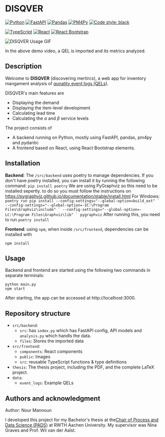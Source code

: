 # DISQVER

[![Python](https://img.shields.io/badge/python%203.10-3670A0?logo=python&logoColor=ffdd54)](https://www.python.org/downloads/release/python-3100/)
[![FastAPI](https://img.shields.io/badge/FastAPI-005571?logo=fastapi)](https://fastapi.tiangolo.com/)
[![Pandas](https://img.shields.io/badge/pandas-%23150458.svg?logo=pandas&logoColor=white)]()
[![PM4Py](https://img.shields.io/badge/PM4Py-white.svg)](https://processintelligence.solutions/pm4py)
[![Code style: black](https://img.shields.io/badge/code%20style-black-000000.svg)](https://github.com/psf/black)

[![TypeScript](https://img.shields.io/badge/TypeScript-%23007ACC.svg?logo=typescript&logoColor=white)](https://www.typescriptlang.org/)
[![React](https://img.shields.io/badge/React-%2320232a.svg?logo=react&logoColor=%2361DAFB)](https://react.dev/)
[![React Bootstrap](https://img.shields.io/badge/React%20Bootstrap-712cf9)](https://react-bootstrap.netlify.app/)

![DISQVER Usage GIF](demo-gif.gif)

In the above demo video, a QEL is imported and its metrics analyzed.

## Description

Welcome to **DISQVER** (discovering mertircs), a web app for inventory mangament analysis of [qunatity event logs \(QELs\)](https://github.com/ninagraves/qel_simulation).

DISQVER's main features are

- Displaying the demand
- Displaying the item-level development
- Calculating lead time
- Calculating the $\alpha$ and $\beta$ service levels

The project consists of

- A backend running on Python, mostly using FastAPI, pandas, pm4py and pydantic
- A frontend based on React, using React Bootstrap elements.

## Installation

**Backend**:
The `/src/backend` uses poetry to manage dependencies. If you don't have poetry installed, you can install it by running the following command:
`pip install poetry`
We are using PyGraphviz so this need to be installed sepertly. to do so you must follow the instructions on https://pygraphviz.github.io/documentation/stable/install.html
For Windows:
`` poetry run pip install --config-settings="--global-option=build_ext" `
              --config-settings="--global-option=-IC:\Program Files\Graphviz\include" `
              --config-settings="--global-option=-LC:\Program Files\Graphviz\lib" `
              pygraphviz ``
After running this, you need to run
`poetry install`

**Frontend**:
using `npm`, when inside `/src/frontend`, dependencies can be installed with

```
npm install
```

## Usage

Backend and frontend are started using the following two commands in separate terminals:

```console
python main.py
npm start
```

After starting, the app can be accessed at http://localhost:3000.

## Repository structure

- `src/backend`:
  - `src`: has `index.py` which has FastAPI config, API models and `analysis.py` which handls the data.
  - `files`: Stores the imported data
- `src/frontend`:
  - `components`: React components
  - `public`: Images
  - `src`: reusable TypeScript functions & type definitions
- `thesis`: The thesis project, including the PDF, and the complete LaTeX project.
- `data`:
  - `event_logs`: Example QELs

## Authors and acknowledgment

Author: Nour Mannoun

I developed this project for my Bachelor's thesis at the[Chair of Process and Data Science \(PADS\)](https://www.pads.rwth-aachen.de) at RWTH Aachen University. My supervisor was Nina Graves and Prof. Wil van der Aalst.
